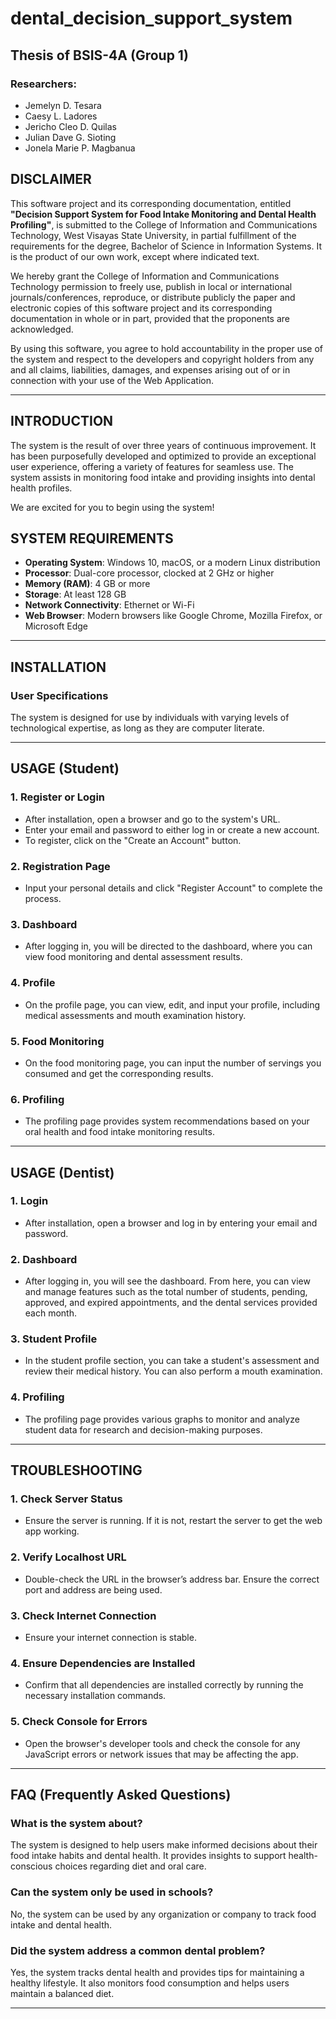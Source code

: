 # dental_decision_support_system
 
## Thesis of BSIS-4A (Group 1)



### Researchers:
- Jemelyn D. Tesara
- Caesy L. Ladores
- Jericho Cleo D. Quilas
- Julian Dave G. Sioting
- Jonela Marie P. Magbanua

## DISCLAIMER

This software project and its corresponding documentation, entitled **"Decision Support System for Food Intake Monitoring and Dental Health Profiling"**, is submitted to the College of Information and Communications Technology, West Visayas State University, in partial fulfillment of the requirements for the degree, Bachelor of Science in Information Systems. It is the product of our own work, except where indicated text.

We hereby grant the College of Information and Communications Technology permission to freely use, publish in local or international journals/conferences, reproduce, or distribute publicly the paper and electronic copies of this software project and its corresponding documentation in whole or in part, provided that the proponents are acknowledged.

By using this software, you agree to hold accountability in the proper use of the system and respect to the developers and copyright holders from any and all claims, liabilities, damages, and expenses arising out of or in connection with your use of the Web Application.



---

## INTRODUCTION

The system is the result of over three years of continuous improvement. It has been purposefully developed and optimized to provide an exceptional user experience, offering a variety of features for seamless use. The system assists in monitoring food intake and providing insights into dental health profiles.

We are excited for you to begin using the system!

## SYSTEM REQUIREMENTS

- **Operating System**: Windows 10, macOS, or a modern Linux distribution
- **Processor**: Dual-core processor, clocked at 2 GHz or higher
- **Memory (RAM)**: 4 GB or more
- **Storage**: At least 128 GB
- **Network Connectivity**: Ethernet or Wi-Fi
- **Web Browser**: Modern browsers like Google Chrome, Mozilla Firefox, or Microsoft Edge

---

## INSTALLATION

### User Specifications

The system is designed for use by individuals with varying levels of technological expertise, as long as they are computer literate.

---

## USAGE (Student)

### 1. Register or Login

- After installation, open a browser and go to the system's URL.
- Enter your email and password to either log in or create a new account.
- To register, click on the "Create an Account" button.

### 2. Registration Page

- Input your personal details and click "Register Account" to complete the process.

### 3. Dashboard

- After logging in, you will be directed to the dashboard, where you can view food monitoring and dental assessment results.

### 4. Profile

- On the profile page, you can view, edit, and input your profile, including medical assessments and mouth examination history.

### 5. Food Monitoring

- On the food monitoring page, you can input the number of servings you consumed and get the corresponding results.

### 6. Profiling

- The profiling page provides system recommendations based on your oral health and food intake monitoring results.

---

## USAGE (Dentist)

### 1. Login

- After installation, open a browser and log in by entering your email and password.

### 2. Dashboard

- After logging in, you will see the dashboard. From here, you can view and manage features such as the total number of students, pending, approved, and expired appointments, and the dental services provided each month.

### 3. Student Profile

- In the student profile section, you can take a student's assessment and review their medical history. You can also perform a mouth examination.

### 4. Profiling

- The profiling page provides various graphs to monitor and analyze student data for research and decision-making purposes.

---

## TROUBLESHOOTING

### 1. Check Server Status
- Ensure the server is running. If it is not, restart the server to get the web app working.

### 2. Verify Localhost URL
- Double-check the URL in the browser’s address bar. Ensure the correct port and address are being used.

### 3. Check Internet Connection
- Ensure your internet connection is stable.

### 4. Ensure Dependencies are Installed
- Confirm that all dependencies are installed correctly by running the necessary installation commands.

### 5. Check Console for Errors
- Open the browser's developer tools and check the console for any JavaScript errors or network issues that may be affecting the app.

---

## FAQ (Frequently Asked Questions)

### What is the system about?
The system is designed to help users make informed decisions about their food intake habits and dental health. It provides insights to support health-conscious choices regarding diet and oral care.

### Can the system only be used in schools?
No, the system can be used by any organization or company to track food intake and dental health.

### Did the system address a common dental problem?
Yes, the system tracks dental health and provides tips for maintaining a healthy lifestyle. It also monitors food consumption and helps users maintain a balanced diet.

---




